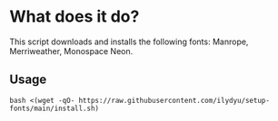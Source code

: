 # What does it do?

This script downloads and installs the following fonts: Manrope, Merriweather, Monospace Neon.

## Usage

`bash <(wget -qO- https://raw.githubusercontent.com/ilydyu/setup-fonts/main/install.sh)`